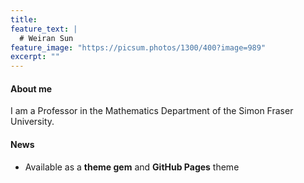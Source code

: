 ```yaml
---
title: 
feature_text: |
  # Weiran Sun
feature_image: "https://picsum.photos/1300/400?image=989"
excerpt: ""
---
```


#### About me

I am a Professor in the Mathematics Department of the Simon Fraser University.

#### News

- Available as a **theme gem** and **GitHub Pages** theme

